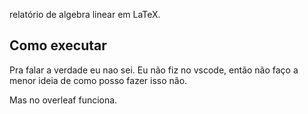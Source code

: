 relatório de algebra linear em LaTeX. 

## Como executar

Pra falar a verdade eu nao sei. Eu não fiz no vscode, então não faço a menor ideia de como posso fazer isso não.

Mas no overleaf funciona.
